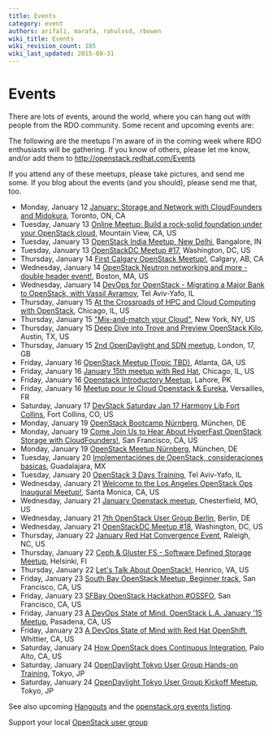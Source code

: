 ```yaml
---
title: Events
category: event
authors: arifali, marafa, rahulvsd, rbowen
wiki_title: Events
wiki_revision_count: 185
wiki_last_updated: 2015-08-31
---
```


# Events

There are lots of events, around the world, where you can hang out with people from the RDO community. Some recent and upcoming events are:

The following are the meetups I'm aware of in the coming week where RDO enthusiasts will be gathering. If you know of others, please let me know, and/or add them to <http://openstack.redhat.com/Events>

If you attend any of these meetups, please take pictures, and send me some. If you blog about the events (and you should), please send me that, too.

*   Monday, January 12 [January: Storage and Network with CloudFounders and Midokura](http://www.meetup.com/OpenStackTO/events/219195501/), Toronto, ON, CA
*   Tuesday, January 13 [Online Meetup: Build a rock-solid foundation under your OpenStack cloud](http://www.meetup.com/Cloud-Online-Meetup/events/219714843/), Mountain View, CA, US
*   Tuesday, January 13 [OpenStack India Meetup, New Delhi](http://www.meetup.com/Indian-OpenStack-User-Group/events/219637729/), Bangalore, IN
*   Tuesday, January 13 [OpenStackDC Meetup #17](http://www.meetup.com/OpenStackDC/events/218760179/), Washington, DC, US
*   Thursday, January 14 [First Calgary OpenStack Meetup!](http://www.meetup.com/Calgary-OpenStack-Meetup/events/219503704/), Calgary, AB, CA
*   Wednesday, January 14 [OpenStack Neutron networking and more - double header event!](http://www.meetup.com/Openstack-Boston/events/218862617/), Boston, MA, US
*   Wednesday, January 14 [DevOps for OpenStack - Migrating a Major Bank to OpenStack, with Vassil Avramov](http://www.meetup.com/OpenStack-Israel/events/219611133/), Tel Aviv-Yafo, IL
*   Thursday, January 15 [At the Crossroads of HPC and Cloud Computing with OpenStack](http://www.meetup.com/chicagoacm/events/219410203/), Chicago, IL, US
*   Thursday, January 15 ["Mix-and-match your Cloud"](http://www.meetup.com/OpenStack-for-Enterprises-NYC/events/219241367/), New York, NY, US
*   Thursday, January 15 [Deep Dive into Trove and Preview OpenStack Kilo](http://www.meetup.com/OpenStack-Austin/events/218860202/), Austin, TX, US
*   Thursday, January 15 [2nd OpenDaylight and SDN meetup](http://www.meetup.com/London-SDN-ODLUG/events/218972643/), London, 17, GB
*   Friday, January 16 [OpenStack Meetup (Topic TBD)](http://www.meetup.com/openstack-atlanta/events/218782169/), Atlanta, GA, US
*   Friday, January 16 [January 15th meetup with Red Hat](http://www.meetup.com/meetup-group-NjZdcegA/events/219665949/), Chicago, IL, US
*   Friday, January 16 [Openstack Introductory Meetup](http://www.meetup.com/Lahore-OpenStack-Meetup/events/219586680/), Lahore, PK
*   Friday, January 16 [Meetup pour le Cloud Openstack & Eureka](http://www.meetup.com/Versailles-Cloud-based-Social-Media-Meetup/events/219600743/), Versailles, FR
*   Saturday, January 17 [DevStack Saturday Jan 17 Harmony Lib Fort Collins](http://www.meetup.com/OpenStack-Colorado/events/219497398/), Fort Collins, CO, US
*   Monday, January 19 [OpenStack Bootcamp Nürnberg](http://www.meetup.com/OpenStack-Munich/events/219374350/), München, DE
*   Monday, January 19 [Come Join Us to Hear About HyperFast OpenStack Storage with CloudFounders!](http://www.meetup.com/openstack/events/219308937/), San Francisco, CA, US
*   Monday, January 19 [OpenStack Meetup Nürnberg](http://www.meetup.com/OpenStack-Munich/events/219374402/), München, DE
*   Tuesday, January 20 [Implementaciónes de OpenStack, consideraciones basicas](http://www.meetup.com/OpenStack-GDL/events/219763969/), Guadalajara, MX
*   Tuesday, January 20 [OpenStack 3 Days Training](http://www.meetup.com/IGTCloud/events/218924765/), Tel Aviv-Yafo, IL
*   Wednesday, January 21 [Welcome to the Los Angeles OpenStack Ops Inaugural Meetup!](http://www.meetup.com/Los-Angeles-OpenStack-Ops-Meetup/events/216238582/), Santa Monica, CA, US
*   Wednesday, January 21 [January Openstack meetup](http://www.meetup.com/OpenStack-STL/events/219684702/), Chesterfield, MO, US
*   Wednesday, January 21 [7th OpenStack User Group Berlin](http://www.meetup.com/OpenStack-User-Group-Berlin/events/218681700/), Berlin, DE
*   Wednesday, January 21 [OpenStackDC Meetup #18](http://www.meetup.com/OpenStackDC/events/218827000/), Washington, DC, US
*   Thursday, January 22 [January Red Hat Convergence Event](http://www.meetup.com/Raleigh-Red-Hat-User-Group/events/215314042/), Raleigh, NC, US
*   Thursday, January 22 [Ceph & Gluster FS - Software Defined Storage Meetup](http://www.meetup.com/RedHatFinland/events/218774694/), Helsinki, FI
*   Thursday, January 22 [Let's Talk About OpenStack!](http://www.meetup.com/OpenStack-Richmond/events/219346809/), Henrico, VA, US
*   Friday, January 23 [South Bay OpenStack Meetup, Beginner track](http://www.meetup.com/openstack/events/219341335/), San Francisco, CA, US
*   Friday, January 23 [SFBay OpenStack Hackathon #OSSFO](http://www.meetup.com/openstack/events/176812172/), San Francisco, CA, US
*   Friday, January 23 [A DevOps State of Mind. OpenStack L.A. January '15 Meetup](http://www.meetup.com/OpenStack-LA/events/219699801/), Pasadena, CA, US
*   Friday, January 23 [A DevOps State of Mind with Red Hat OpenShift](http://www.meetup.com/Greater-Los-Angeles-Area-Red-Hat-User-Group-RHUG/events/219703914/), Whittier, CA, US
*   Saturday, January 24 [How OpenStack does Continuous Integration](http://www.meetup.com/cloudcomputing/events/219651605/), Palo Alto, CA, US
*   Saturday, January 24 [OpenDaylight Tokyo User Group Hands-on Training](http://www.meetup.com/OpenDaylight-Tokyo-User-Group/events/218960560/), Tokyo, JP
*   Saturday, January 24 [OpenDaylight Tokyo User Group Kickoff Meetup](http://www.meetup.com/OpenDaylight-Tokyo-User-Group/events/218960474/), Tokyo, JP

See also upcoming [Hangouts](Hangouts) and the [openstack.org events listing](http://www.openstack.org/community/events/).

Support your local [OpenStack user group](https://wiki.openstack.org/wiki/OpenStack_User_Groups)
